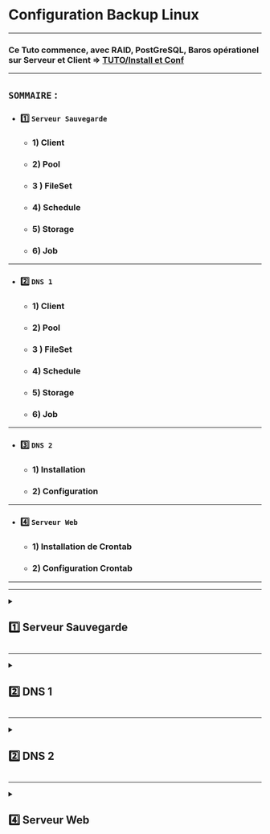 # Configuration Backup Linux

---

### Ce Tuto commence, avec RAID, PostGreSQL, Baros opérationel sur Serveur et Client  => [TUTO/Install et Conf](https://github.com/NALSED/TUTO/tree/main/PERSO/Bareos)

---

## `SOMMAIRE` : 

* ### 1️⃣ `Serveur Sauvegarde`

   * ### 1) Client

   * ### 2) Pool

   * ### 3 ) FileSet

   * ### 4) Schedule

   * ### 5) Storage

   * ### 6) Job

---

* ### 2️⃣ `DNS 1`

   * ### 1) Client

   * ### 2) Pool

   * ### 3 ) FileSet

   * ### 4) Schedule

   * ### 5) Storage

   * ### 6) Job

---

* ### 3️⃣ `DNS 2`

   * ### 1) Installation 
 
   * ### 2) Configuration 
   

---

* ### 4️⃣ `Serveur Web`

    * ### 1) Installation de Crontab
 
    * ### 2) Configuration Crontab
   
 
   
---
---



<details>
<summary>
<h2>
1️⃣ Serveur Sauvegarde
</h2>
</summary>

### 1) Client /etc/bareos/bareos-dir.d/client/bareos-fd.conf

	Client {
  		Name = bareos-fd
  	Description = "Client resource of the Director itself."
  	Address = localhost
  	Password = "ovLMok3+oAco4yStWjc7IDCdll89/ecfz3vhXEconEoB"          # password for FileDaemon
		}

---

### 2) Pool FULL un par mois /etc/bareos/bareos-dir.d/pool/poolsave.conf

    Pool {
        Name = poolsave
        Pool Type = Backup
        Recycle = yes
        AutoPrune = yes

    # Garder les volumes (Full et Incrémentaux) pendant 60 jours
    Volume Retention = 60 days

    # Un volume peut être utilisé pendant 30 jours
        Volume Use Duration = 30 days

    # Maximum de 12 volumes
        Maximum Volumes = 12

    # 1 job par volume
        Maximum Volume Jobs = 1

    # Format du label des volumes
        Label Format = BackupSave-
    }


--- 
### 3 ) FileSet /etc/bareos/bareos-dir.d/fileset/savebackup.conf

     		 FileSet {
                # Nom du FileSet
                Name = savebackup


                # A inclure pour la sauvegarde
                Include {

                        Options {

                                # Utilise MD5 pour vérifier les fichiers
                                signature = MD5

                                # Ne met pas à jour l'horodatage des fichiers
                                noatime = yes



                                }

                                File = "/home/sednal/bareos"
                                File = "/etc/bareos"
                                }


                                # exclu de la sauvegarde
                                Exclude {

                                        File = "/etc/bareos/.rndpwd"
                                        File = "/home/sednal/.bash_history"
                                        File = "/home/sednal/.bash_logout"
                                        File = "/home/sednal/.bashrc"
                                        File = "/home/sednal/.local"
                                        File = "/home/sednal/.profile"
                                        File = "/home/sednal/.wget-hsts"

                                        }

        }

---

### 4) Schedule /etc/bareos/bareos-dir.d/schedule/schsave.conf


		Schedule {
                        Name = schsave

                        # Full chaque 1er dimanche du mois
                        Run = Full 1st sun at 10:00

                        # Incrémental les autres dimanches
                        Run = Incremental 2nd-5th sun at 10:00
                        }



---
### 5) Storage /etc/bareos/bareos-dir.d/storage/storsave.conf

    Storage {
      Name = storsave
      Address = 192.168.0.141                # N.B. Use a fully qualified name here (do not use "localhost" here).
      Password = "ZsjQIPmoToPcOM7NSAXu5R84VyRSsD68osZfCHCdu+D/"
      Device = RAID
      Media Type = File
    }

---

### 6) Job /etc/bareos/bareos-dir.d/job/jobsave.conf



		Job {
                Name = jobsave
                Type = Backup
                Client = bareos-fd
                FileSet = savebackup
                Schedule = schsave
                Storage = storsave
                Pool = poolsave
                Messages = Standard
                Priority = 10
                }

</details>

---

<details>
<summary>
<h2>
2️⃣ DNS 1
</h2>
</summary>

### Ce Tuto commence après l'intallation du client sur le rasberry-pi voir [ici](https://github.com/NALSED/TUTO/blob/main/PERSO/Bareos/-5-Installation-Client.md#2%EF%B8%8F%E2%83%A3-instalation-client-bareos-linux-1)



### 1) Client /etc/bareos/bareos-dir.d/client/dns1.conf

      	Client {
        	Name = DNS1-fd
       		Address = 192.168.0.241
        	FDPort = 9102
        	Catalog = MyCatalog
        	Password = "sednal"
        	}


---

### 2) Pool FULL un par mois /etc/bareos/bareos-dir.d/pool/pooldns1.conf

    Pool {
        Name = pooldns1
        Pool Type = Backup
        Recycle = yes
        AutoPrune = yes

    # Garder les volumes (Full et Incrémentaux) pendant 60 jours
    Volume Retention = 60 days

    # Un volume peut être utilisé pendant 30 jours
        Volume Use Duration = 30 days

    # Maximum de 12 volumes
        Maximum Volumes = 12

    # 1 job par volume
        Maximum Volume Jobs = 1

    # Format du label des volumes
        Label Format = BackupDns1-
    }  


--- 
### 3 ) FileSet /etc/bareos/bareos-dir.d/fileset/dns1backup.conf

     	FileSet {

        # Nom du FileSet
        Name = dns1backup
                # A inclure pour la sauvegarde
                Include {

                        Options {
                        # Ne met pas à jour l'horodatage des fichiers
                        noatime = yes
                        # Utilise MD5 pour vérifier les fichiers
                        signature = MD5

                                }
                                File = /home/sednal
                                }
                # Exclu de la sauvegarde
                Exclude {
                        File = /home/sednal/.wget-hsts
                        File = /home/sednal/.bash_history
                        File = /home/sednal/.profile
                        File = /home/sednal/.bashrc
                        File = /home/sednal/.bash_logout
                        File = /home/sednal/.local
                        File = /home/sednal/.lesshst

                        }



        }


---

### 4) Schedule /etc/bareos/bareos-dir.d/schedule/schdns1.conf


		Schedule {
        		Name = schdns1

        		# Full chaque 1er dimanche du mois
        		Run = Full 1st sun at 12:00

        		# Incrémental les autres dimanches
        		Run = Incremental 2nd-5th sun at 12:00
        		}
---
### 5) Storage /etc/bareos/bareos-dir.d/storage/stordns1.conf

    Storage {
      Name = stordns1
      Address = 192.168.0.141                # N.B. Use a fully qualified name here (do not use "localhost" here).
      Password = "ZsjQIPmoToPcOM7NSAXu5R84VyRSsD68osZfCHCdu+D/"
      Device = RAID
      Media Type = File
    }


---

### 6) Job /etc/bareos/bareos-dir.d/job/jobdns1.conf



	Job {
                Name = jobdns1
                Type = Backup
                Client = dns1-fd
                FileSet = dns1backup
                Schedule = schdns1
                Storage = stordns1
                Pool = pooldns1
                Messages = Standard
                Priority = 10
                }

</details>

---

<details>
<summary>
<h2>
2️⃣ DNS 2
</h2>
</summary>

### 1) Installation de Crontab
 
### Installation
	sudo apt install cron
	crontab -e
![image](https://github.com/user-attachments/assets/3b481e6e-7362-43f9-b919-92d6e9f88d67)

### Choisir l'éditeur => 1
### si erreur
  	select-editor # et changer


---





### 2) Configuration Crontab


### 2.1) Copie des backup
		0 2 1 2,6,10 * cp -r /etc/bind /home/sednal/BackupDns2 >> /var/log/backupdns2.log 2>&1
	

### 2.3) Copier sur DNS1
		0 3 1 2,6,10 *  rsync -a /home/sednal/TotalDns2/ sednal@192.168.0.241:/home/sednal/TotalDns2/ >> /var/log/rsynctotaldns2.log 2>&1


### 2.4) 📝 FICHIER CRON COMPLET
![image](https://github.com/user-attachments/assets/4945761b-2c60-4033-85fb-a72dafda91c8)



### ⚠️ UN DOSSIER IDENTIQUE A CELUI DE DNS2 DOIT ETRE CREER SUR DNS1
### Sur DNS1
     chown -R sednal:sednal /home/sednal/TotalDNS2
     chmod -R u+rwX /home/sednal/TotalDNS2

### Sans ça les copies Rsync ne fontionnerons pas...


 

</details>

---

<details>
<summary>
<h2>
4️⃣ Serveur Web
</h2>
</summary>

### Installation
	sudo apt install cron
	crontab -e
![image](https://github.com/user-attachments/assets/3b481e6e-7362-43f9-b919-92d6e9f88d67)

### Choisir l'éditeur => 1
### si erreur
  	select-editor # et changer


---

### 2) Configuration Crontab


### 2.1) Copie des backup
		45 9 * * 0 cp -r /etc/var/www/html/ /home/sednal/BackupWeb


### 2.3) Copier sur DNS1
		45 01 * * 0 rsync -a /home/sednal/TotalWeb/ sednal@192.168.0.241:/home/sednal/TotalWeb/


### 2.4) 📝 FICHIER CRON COMPLET
![image](https://github.com/user-attachments/assets/cf679e0a-c58e-45b5-814f-5e79ed6d815a)



### ⚠️ UN DOSSIER IDENTIQUE A CELUI DE DNS2 DOIT ETRE CREER SUR DNS1
### Sur DNS1
     chown -R sednal:sednal /home/sednal/TotalDNS2
     chmod -R u+rwX /home/sednal/TotalDNS2

### Sans ça les copies Rsync ne fontionnerons pas...




















</details>
